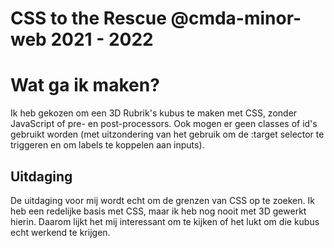 # CSS to the Rescue @cmda-minor-web 2021 - 2022

# Wat ga ik maken?

Ik heb gekozen om een 3D Rubrik's kubus te maken met CSS, zonder JavaScript of pre- en post-processors. Ook mogen er geen classes of id's gebruikt worden (met uitzondering van het gebruik om de :target selector te triggeren en om labels te koppelen aan inputs).

## Uitdaging

De uitdaging voor mij wordt echt om de grenzen van CSS op te zoeken. Ik heb een redelijke basis met CSS, maar ik heb nog nooit met 3D gewerkt hierin. Daarom lijkt het mij interessant om te kijken of het lukt om die kubus echt werkend te krijgen.
